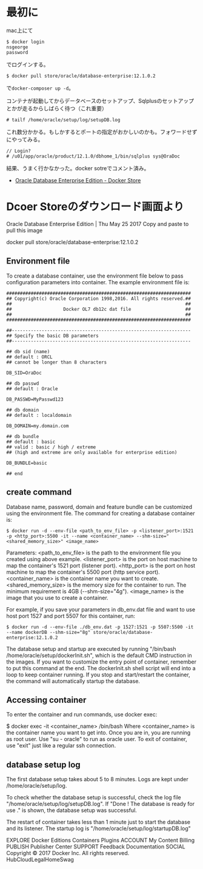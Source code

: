 


# 最初に

mac上にて

```
$ docker login
nsgeorge
password
```

でログインする。

```
$ docker pull store/oracle/database-enterprise:12.1.0.2
```

で`docker-composer up -d`。

コンテナが起動してからデータベースのセットアップ、Sqlplusのセットアップとかが走るからしばらく待つ（これ重要）

```
# tailf /home/oracle/setup/log/setupDB.log
```

これ数分かかる。もしかするとポートの指定がおかしいのかも。フォワードせずにやってみる。

```
// Login?
# /u01/app/oracle/product/12.1.0/dbhome_1/bin/sqlplus sys@OraDoc
```

結果、うまく行かなかった。docker sotreでコメント済み。

 - [Oracle Database Enterprise Edition - Docker Store](https://store.docker.com/images/oracle-database-enterprise-edition?tab=reviews)



# Dcoer Storeのダウンロード画面より

Oracle Database Enterprise Edition | Thu May 25 2017
Copy and paste to pull this image

docker pull store/oracle/database-enterprise:12.1.0.2

## Environment file

To create a database container, use the environment file below to pass configuration parameters into container. The example environment file is:

```unix
####################################################################
## Copyright(c) Oracle Corporation 1998,2016. All rights reserved.##
##                                                                ##
##                   Docker OL7 db12c dat file                    ##
##                                                                ##
####################################################################

##------------------------------------------------------------------
## Specify the basic DB parameters
##------------------------------------------------------------------

## db sid (name)
## default : ORCL
## cannot be longer than 8 characters

DB_SID=OraDoc

## db passwd
## default : Oracle

DB_PASSWD=MyPasswd123

## db domain
## default : localdomain

DB_DOMAIN=my.domain.com

## db bundle
## default : basic
## valid : basic / high / extreme
## (high and extreme are only available for enterprise edition)

DB_BUNDLE=basic

## end
```

## create command

Database name, password, domain and feature bundle can be customized using the environment file. The command for creating a database container is:

```unix
$ docker run -d --env-file <path_to_env_file> -p <listener_port>:1521 -p <http_port>:5500 -it --name <container_name> --shm-size="<shared_memory_size>" <image_name>
```

Parameters:
   <path_to_env_file> is the path to the environment file you created using above example.
   <listener_port> is the port on host machine to map the container's 1521 port (listener port).
   <http_port> is the port on host machine to map the container's 5500 port (http service port).
   <container_name> is the container name you want to create.
   <shared_memory_size> is the memory size for the container to run. The minimum requirement is 4GB (--shm-size="4g").
   <image_name> is the image that you use to create a container.

For example, if you save your parameters in db_env.dat file and want to use host port 1527 and port 5507 for this container, run:

```unix
$ docker run -d --env-file ./db_env.dat -p 1527:1521 -p 5507:5500 -it --name dockerDB --shm-size="8g" store/oracle/database-enterprise:12.1.0.2
```

The database setup and startup are executed by running "/bin/bash /home/oracle/setup/dockerInit.sh", which is the default CMD instruction in the images. If you want to customize the entry point of container, remember to put this command at the end. The dockerInit.sh shell script will end into a loop to keep container running. If you stop and start/restart the container, the command will automatically startup the database.

## Accessing container

To enter the container and run commands, use docker exec:

$ docker exec -it <container_name> /bin/bash
Where <container_name> is the container name you want to get into. Once you are in, you are running as root user. Use "su - oracle" to run as oracle user. To exit of container, use "exit" just like a regular ssh connection.

## database setup log

The first database setup takes about 5 to 8 minutes. Logs are kept under /home/oracle/setup/log.

To check whether the database setup is successful, check the log file "/home/oracle/setup/log/setupDB.log". If "Done ! The database is ready for use ." is shown, the database setup was successful.

The restart of container takes less than 1 minute just to start the database and its listener. The startup log is "/home/oracle/setup/log/startupDB.log"

EXPLORE
Docker Editions
Containers
Plugins
ACCOUNT
My Content
Billing
PUBLISH
Publisher Center
SUPPORT
Feedback
Documentation
SOCIAL
Copyright © 2017 Docker Inc. All rights reserved.
HubCloudLegalHomeSwag
